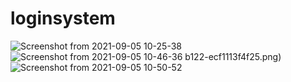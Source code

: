 # loginsystem
![Screenshot from 2021-09-05 10-25-38](https://user-images.githubusercontent.com/89752022/132138113-5075148d-a71e-4d05-85d4-1c08af19af15.png)
![Screenshot from 2021-09-05 10-46-36](https://user-images.githubusercontent.com/89752022/132138311-267222e6-3a0b-4c35-b122-ecf1113f4f25.png)
b122-ecf1113f4f25.png)![Screenshot from 2021-09-05 10-50-52](https://user-images.githubusercontent.com/89752022/132138535-e641d1e5-e874-4b1c-829c-0654586dbac0.png)
